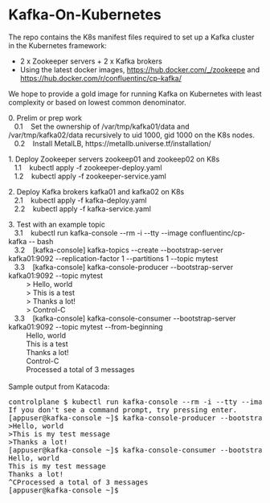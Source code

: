 # Kafka-On-Kubernetes
The repo contains the K8s manifest files required to set up a Kafka cluster in the Kubernetes framework:
* 2 x Zookeeper servers + 2 x Kafka brokers
* Using the latest docker images, https://hub.docker.com/_/zookeepe and https://hub.docker.com/r/confluentinc/cp-kafka/

We hope to provide a gold image for running Kafka on Kubernetes with least complexity or based on lowest common denominator.
<p>
0. Prelim or prep work <br>
&nbsp;&nbsp; 0.1 &nbsp;&nbsp; Set the ownership of /var/tmp/kafka01/data and /var/tmp/kafka02/data recursively to uid 1000, gid 1000 on the K8s nodes. <br>
&nbsp;&nbsp; 0.2 &nbsp;&nbsp; Install MetalLB, https://metallb.universe.tf/installation/
<p>
1. Deploy Zookeeper servers zookeep01 and zookeep02 on K8s <br>
&nbsp;&nbsp; 1.1 &nbsp;&nbsp; kubectl apply -f zookeeper-deploy.yaml <br>
&nbsp;&nbsp; 1.2 &nbsp;&nbsp; kubectl apply -f zookeeper-service.yaml <br>
<p>
2. Deploy Kafka brokers kafka01 and kafka02 on K8s <br>
&nbsp;&nbsp; 2.1 &nbsp;&nbsp; kubectl apply -f kafka-deploy.yaml <br>
&nbsp;&nbsp; 2.2 &nbsp;&nbsp; kubectl apply -f kafka-service.yaml <br>
<p>
3. Test with an example topic <br>
&nbsp;&nbsp; 3.1 &nbsp;&nbsp; kubectl run kafka-console --rm -i --tty --image confluentinc/cp-kafka -- bash <br>
&nbsp;&nbsp; 3.2 &nbsp;&nbsp; [kafka-console] kafka-topics --create --bootstrap-server kafka01:9092 --replication-factor 1 --partitions 1 --topic mytest <br>
&nbsp;&nbsp; 3.3 &nbsp;&nbsp; [kafka-console] kafka-console-producer --bootstrap-server kafka01:9092 --topic mytest <br>
&nbsp;&nbsp;&nbsp;&nbsp;&nbsp;&nbsp;&nbsp;&nbsp; > Hello, world <br>
&nbsp;&nbsp;&nbsp;&nbsp;&nbsp;&nbsp;&nbsp;&nbsp; > This is a test <br>
&nbsp;&nbsp;&nbsp;&nbsp;&nbsp;&nbsp;&nbsp;&nbsp; > Thanks a lot! <br>
&nbsp;&nbsp;&nbsp;&nbsp;&nbsp;&nbsp;&nbsp;&nbsp; > Control-C <br>
&nbsp;&nbsp; 3.3 &nbsp;&nbsp; [kafka-console] kafka-console-consumer --bootstrap-server kafka01:9092 --topic mytest --from-beginning <br>
&nbsp;&nbsp;&nbsp;&nbsp;&nbsp;&nbsp;&nbsp;&nbsp; Hello, world <br>
&nbsp;&nbsp;&nbsp;&nbsp;&nbsp;&nbsp;&nbsp;&nbsp; This is a test <br>
&nbsp;&nbsp;&nbsp;&nbsp;&nbsp;&nbsp;&nbsp;&nbsp; Thanks a lot! <br>
&nbsp;&nbsp;&nbsp;&nbsp;&nbsp;&nbsp;&nbsp;&nbsp; Control-C <br>
&nbsp;&nbsp;&nbsp;&nbsp;&nbsp;&nbsp;&nbsp;&nbsp; Processed a total of 3 messages <br>
<br>
Sample output from Katacoda:
<pre>
controlplane $ kubectl run kafka-console --rm -i --tty --image confluentinc/cp-kafka -- bash
If you don't see a command prompt, try pressing enter.
[appuser@kafka-console ~]$ kafka-console-producer --bootstrap-server kafka01:9092 --topic mytest
>Hello, world
>This is my test message
>Thanks a lot!
[appuser@kafka-console ~]$ kafka-console-consumer --bootstrap-server kafka01:9092 --topic mytest --from-beginning
Hello, world
This is my test message
Thanks a lot!
^CProcessed a total of 3 messages
[appuser@kafka-console ~]$
</pre>
   
